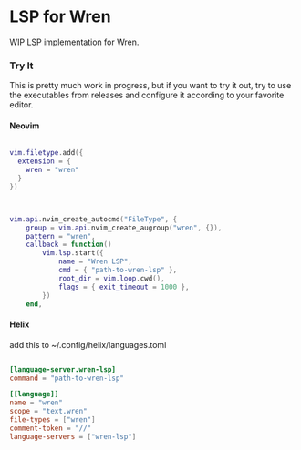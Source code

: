 # LSP for Wren

WIP LSP implementation for Wren.

### Try It

This is pretty much work in progress, but if you want to try it out, try to use the executables from releases and configure it according to your favorite editor.

#### Neovim

```lua

vim.filetype.add({
  extension = {
    wren = "wren"
  }
})



vim.api.nvim_create_autocmd("FileType", {
	group = vim.api.nvim_create_augroup("wren", {}),
	pattern = "wren",
	callback = function()
		vim.lsp.start({
			name = "Wren LSP",
			cmd = { "path-to-wren-lsp" },
			root_dir = vim.loop.cwd(),
			flags = { exit_timeout = 1000 },
		})
	end,


```

#### Helix

add this to ~/.config/helix/languages.toml

```toml

[language-server.wren-lsp]
command = "path-to-wren-lsp"

[[language]]
name = "wren"
scope = "text.wren"
file-types = ["wren"]
comment-token = "//"
language-servers = ["wren-lsp"]

```
